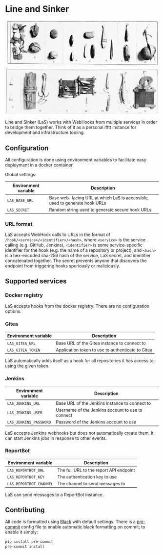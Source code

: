 # Line and Sinker

![Hooks, lines and sinkers](static/las.jpg)

Line and Sinker (LaS) works with WebHooks from multiple services in order to
bridge them together. Think of it as a personal ifttt instance for development
and infrastructure tooling.

## Configuration

All configuration is done using environment variables to facilitate easy
deployment in a docker container.

Global settings:

Environment variable | Description
-------------------- | --------------------------------------------------------
 `LAS_BASE_URL`      | Base web-facing URL at which LaS is accessible, used to generate hook URLs
 `LAS_SECRET`        | Random string used to generate secure hook URLs

### URL format

LaS accepts WebHook calls to URLs in the format of
`/hook/<service>/<identifier>/<hash>`, where `<service>` is the service calling
(e.g. GitHub, Jenkins), `<identifier>` is some service-specific identifier for
the hook (e.g. the name of a repository or project), and `<hash>` is a
hex-encoded sha-256 hash of the service, LaS secret, and identifier
concatenated together. The secret prevents anyone that discovers the endpoint
from triggering hooks spuriously or maliciously.

## Supported services

### Docker registry

LaS accepts hooks from the docker registry. There are no configuration options.

### Gitea

Environment variable | Description
-------------------- | --------------------------------------------------------
 `LAS_GITEA_URL`     | Base URL of the Gitea instance to connect to
 `LAS_GITEA_TOKEN`   | Application token to use to authenticate to Gitea

LaS automatically adds itself as a hook for all repositories it has access to
using the given token.

### Jenkins

Environment variable | Description
-------------------- | --------------------------------------------------------
 `LAS_JENKINS_URL`   | Base URL of the Jenkins instance to connect to
 `LAS_JENKINS_USER`  | Username of the Jenkins account to use to connect
 `LAS_JENKINS_PASSWORD` | Password of the Jenkins account to use

LaS accepts Jenkins webhooks but does not automatically create them. It can
start Jenkins jobs in response to other events.

### ReportBot

Environment variable | Description
-------------------- | --------------------------------------------------------
 `LAS_REPORTBOT_URL` | The full URL to the report API endpoint
 `LAS_REPORTBOT_KEY` | The authentication key to use
 `LAS_REPORTBOT_CHANNEL` | The channel to send messages to

LaS can send messages to a ReportBot instance.

## Contributing

All code is formatted using [Black](https://github.com/ambv/black) with
default settings. There is a [pre-commit](https://pre-commit.com/)
config file to enable automatic black formatting on commit; to enable
it simply:

    pip install pre-commit
    pre-commit install
